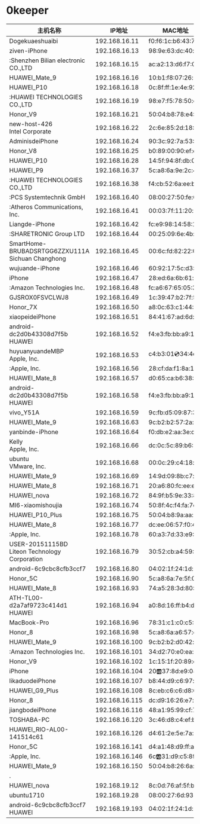 

# 0keeper

主机名称                                                 | IP地址         | MAC地址          
--------------------------------------------------------|----------------|-------------------
Dogekuaeshuaibi                                         | 192.168.16.11  | f0:f6:1c:b6:43:71
ziven-iPhone                                            | 192.168.16.13  | 98:9e:63:dc:40:fc
:Shenzhen Bilian electronic CO.,LTD                     | 192.168.16.15  | ac:a2:13:d6:f7:0a
HUAWEI_Mate_9	                                        | 192.168.16.16  | 10:b1:f8:07:26:b6 
HUAWEI_P10                                              | 192.168.16.18  | 0c:8f:ff:1e:4e:92
:HUAWEI TECHNOLOGIES CO.,LTD                            | 192.168.16.19  | 98:e7:f5:78:50:dd
Honor_V9                                                | 192.168.16.21  | 50:04:b8:78:e4:04
new-host-426<br>Intel Corporate                         | 192.168.16.22  | 2c:6e:85:2d:18:74
AdminisdeiPhone                                         | 192.168.16.24  | 90:3c:92:7a:53:9c
Honor_V8                                                | 192.168.16.25  | b0:89:00:90:ef:df
HUAWEI_P10                                              | 192.168.16.28  | 14:5f:94:8f:db:02
HUAWEI_P9                                               | 192.168.16.37  | 5c:a8:6a:9e:2c:43
:HUAWEI TECHNOLOGIES CO.,LTD                            | 192.168.16.38  | f4:cb:52:6a:ee:b6
:PCS Systemtechnik GmbH                                 | 192.168.16.40  | 08:00:27:50:fe:05
:Atheros Communications, Inc.                           | 192.168.16.41  | 00:03:7f:11:20:ce
Liangde-iPhone                                          | 192.168.16.42  | fc:e9:98:14:58:1f
:SHARETRONIC Group LTD                                  | 192.168.16.44  | 00:25:09:6e:4b:3c
SmartHome-BRUBADSRTGG6ZZXU111A<br>Sichuan Changhong     | 192.168.16.45  | 00:6c:fd:82:22:0d
wujuande-iPhone                                         | 192.168.16.46  | 60:92:17:5c:d3:9b
iPhone                                                  | 192.168.16.47  | 28:ed:6a:6b:61:c4
:Amazon Technologies Inc.                               | 192.168.16.48  | fc:a6:67:65:05:3f
GJSROX0FSVCLWJ8                                         | 192.168.16.49  | 1c:39:47:b2:7f:54
Honor_7X                                                | 192.168.16.50  | a8:0c:63:c1:44:0f
xiaopeideiPhone                                         | 192.168.16.51  | 84:41:67:ad:6d:7c
android-dc2d0b43308d7f5b<br>HUAWEI                      | 192.168.16.52  | f4:e3:fb:bb:a9:1d
huyuanyuandeMBP<br>Apple, Inc.                          | 192.168.16.53  | c4:b3:01:cd:34:4d
:Apple, Inc.                                            | 192.168.16.56  | 28:cf:da:f1:8a:1e
HUAWEI_Mate_8                                           | 192.168.16.57  | d0:65:ca:b6:38:2d
android-dc2d0b43308d7f5b<br>HUAWEI                      | 192.168.16.58  | f4:e3:fb:bb:a9:1d
vivo_Y51A                                               | 192.168.16.59  | 9c:fb:d5:09:87:30	
HUAWEI_Mate_9                                           | 192.168.16.63  | 9c:b2:b2:57:2a:e6
yanbinde-iPhone                                         | 192.168.16.64  | f0:db:e2:aa:3e:d1
Kelly<br>Apple, Inc.                                    | 192.168.16.66  | dc:0c:5c:89:b6:42
ubuntu<br>VMware, Inc.                                  | 192.168.16.68  | 00:0c:29:c4:18:f1
HUAWEI_Mate_9                                           | 192.168.16.69  | 14:9d:09:8b:c7:be
HUAWEI_Mate_8                                           | 192.168.16.71  | 20:a6:80:fc:ee:e2
HUAWEI_nova                                             | 192.168.16.72  | 84:9f:b5:9e:33:81
MI6-xiaomishoujia                                       | 192.168.16.74  | 50:8f:4c:f4:fa:7e
HUAWEI_P10_Plus                                         | 192.168.16.75  | 50:04:b8:9a:aa:1e
HUAWEI_Mate_8                                           | 192.168.16.77  | dc:ee:06:57:f0:47
:Apple, Inc.                                            | 192.168.16.78  | 60:a3:7d:33:e9:42
USER-20151115BD<br>Liteon Technology Corporation        | 192.168.16.79  | 30:52:cb:a4:59:5a
android-6c9cbc8cfb3ccf7                                 | 192.168.16.80  | 04:02:1f:24:1d:9d
Honor_5C                                                | 192.168.16.90  | 5c:a8:6a:7e:5f:0d
HUAWEI_Mate_8                                           | 192.168.16.93  | 74:a5:28:3d:80:4d
ATH-TL00-d2a7af9723c414d1<br>HUAWEI                     | 192.168.16.94  | a0:8d:16:ff:b4:d3
MacBook-Pro                                             | 192.168.16.96  | 78:31:c1:c0:c5:8e
Honor_8                                                 | 192.168.16.98  | 5c:a8:6a:a6:57:d1
HUAWEI_Mate_9                                           | 192.168.16.100 | 9c:b2:b2:d0:42:c1
:Amazon Technologies Inc.                               | 192.168.16.101 | 34:d2:70:e0:ea:33	
Honor_V9                                                | 192.168.16.102 | 1c:15:1f:20:89:c1
iPhone                                                  | 192.168.16.104 | 20:ab:37:8d:e9:08
likaduodeiPhone                                         | 192.168.16.107 | b8:44:d9:c6:97:a0
HUAWEI_G9_Plus                                          | 192.168.16.108 | 8c:eb:c6:c6:d8:69
Honor_8                                                 | 192.168.16.115 | dc:d9:16:26:e7:c0
jiangbodeiPhone                                         | 192.168.16.116 | 48:a1:95:99:cf:72
TOSHABA-PC                                              | 192.168.16.120 | 3c:46:d8:c4:ef:bc
HUAWEI_RIO-AL00-141514c61                               | 192.168.16.126 | d4:61:2e:5e:7a:e6
Honor_5C                                                | 192.168.16.141 | d4:a1:48:d9:ff:aa
:Apple, Inc.                                            | 192.168.16.146 | 6c:ab:31:d9:c5:89
HUAWEI_Mate_9                                           | 192.168.16.150 | 50:04:b8:26:6a:ca
.                                                       |                |
HUAWEI_nova                                             | 192.168.19.12  | 8c:0d:76:af:5f:b8                               
ubuntu1710                                              | 192.168.19.28  | 08:00:27:6d:93:d5         
android-6c9cbc8cfb3ccf7<br>HUAWEI                       | 192.168.19.193 | 04:02:1f:24:1d:9d	
